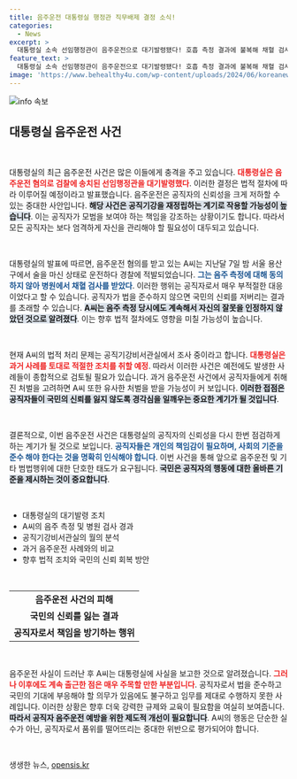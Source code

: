 ```yaml
---
title: 음주운전 대통령실 행정관 직무배제 결정 소식!
categories:
  - News
excerpt: >
  대통령실 소속 선임행정관이 음주운전으로 대기발령됐다! 호흡 측정 결과에 불복해 채혈 검사를 진행한 A씨, 법적 조치가 예고된 가운데 그 배후는? 클릭하여 사건의 전말을 파헤쳐보세요!
feature_text: >
  대통령실 소속 선임행정관이 음주운전으로 대기발령됐다! 호흡 측정 결과에 불복해 채혈 검사를 진행한 A씨, 법적 조치가 예고된 가운데 그 배후는? 클릭하여 사건의 전말을 파헤쳐보세요!
image: 'https://www.behealthy4u.com/wp-content/uploads/2024/06/koreanews.jpg'
---
```


<p><img src="https://www.behealthy4u.com/wp-content/uploads/2024/06/koreanews.jpg" alt="info 속보" /></p>

<h2 data-ke-size="size26">대통령실 음주운전 사건</h2>

<p data-ke-size="size16">&nbsp;</p>

<p>대통령실의 최근 음주운전 사건은 많은 이들에게 충격을 주고 있습니다. <b><span style="color: #ee2323;">대통령실은 음주운전 혐의로 검찰에 송치된 선임행정관을 대기발령했다</span></b>. 이러한 결정은 법적 절차에 따라 이루어질 예정이라고 발표했습니다. 음주운전은 공직자의 신뢰성을 크게 저하할 수 있는 중대한 사안입니다. <b><span style="background-color: #21538527;">해당 사건은 공직기강을 재정립하는 계기로 작용할 가능성이 높습니다</span></b>. 이는 공직자가 모범을 보여야 하는 책임을 강조하는 상황이기도 합니다. 따라서 모든 공직자는 보다 엄격하게 자신을 관리해야 할 필요성이 대두되고 있습니다. </p>

<p data-ke-size="size16">&nbsp;</p>

<p>대통령실의 발표에 따르면, 음주운전 혐의를 받고 있는 A씨는 지난달 7일 밤 서울 용산구에서 술을 마신 상태로 운전하다 경찰에 적발되었습니다. <b><span style="color: #1a5490;">그는 음주 측정에 대해 동의하지 않아 병원에서 채혈 검사를 받았다</span></b>. 이러한 행위는 공직자로서 매우 부적절한 대응이었다고 할 수 있습니다. 공직자가 법을 준수하지 않으면 국민의 신뢰를 저버리는 결과를 초래할 수 있습니다. <b><span style="background-color: #21538527;">A씨는 음주 측정 당시에도 계속해서 자신의 잘못을 인정하지 않았던 것으로 알려졌다</span></b>. 이는 향후 법적 절차에도 영향을 미칠 가능성이 높습니다.</p>

<p data-ke-size="size16">&nbsp;</p>

<p>현재 A씨의 법적 처리 문제는 공직기강비서관실에서 조사 중이라고 합니다. <b><span style="color: #ee2323;">대통령실은 과거 사례를 토대로 적절한 조치를 취할 예정</span></b>. 따라서 이러한 사건은 예전에도 발생한 사례들이 종합적으로 검토될 필요가 있습니다. 과거 음주운전 사건에서 공직자들에게 취해진 처벌을 고려하면 A씨 또한 유사한 처벌을 받을 가능성이 커 보입니다. <b><span style="background-color: #21538527;">이러한 접점은 공직자들이 국민의 신뢰를 잃지 않도록 경각심을 일깨우는 중요한 계기가 될 것입니다</span></b>.</p>

<p data-ke-size="size16">&nbsp;</p>

<p>결론적으로, 이번 음주운전 사건은 대통령실의 공직자의 신뢰성을 다시 한번 점검하게 하는 계기가 될 것으로 보입니다. <b><span style="color: #1a5490;">공직자들은 개인의 책임감이 필요하며, 사회의 기준을 준수 해야 한다는 것을 명확히 인식해야 합니다</span></b>. 이번 사건을 통해 앞으로 음주운전 및 기타 범법행위에 대한 단호한 태도가 요구됩니다. <b><span style="background-color: #21538527;">국민은 공직자의 행동에 대한 올바른 기준을 제시하는 것이 중요합니다</span></b>. </p>

<p data-ke-size="size16">&nbsp;</p>

<ul>
  <li>대통령실의 대기발령 조치</li>
  <li>A씨의 음주 측정 및 병원 검사 경과</li>
  <li>공직기강비서관실의 월의 분석</li>
  <li>과거 음주운전 사례와의 비교</li>
  <li>향후 법적 조치와 국민의 신뢰 회복 방안</li>
</ul>

<p data-ke-size="size16">&nbsp;</p>

<table>
  <tr>
    <td style="text-align: center; height: 17px;"><b>음주운전 사건의 피해</b></td>
  </tr>
  <tr>
    <td style="text-align: center; height: 17px;"><b>국민의 신뢰를 잃는 결과</b></td>
  </tr>
  <tr>
    <td style="text-align: center; height: 17px;"><b>공직자로서 책임을 방기하는 행위</b></td>
  </tr>
</table>

<p data-ke-size="size16">&nbsp;</p>

<p>음주운전 사실이 드러난 후 A씨는 대통령실에 사실을 보고한 것으로 알려졌습니다. <b><span style="color: #ee2323;">그러나 이후에도 계속 출근한 점은 매우 주목할 만한 부분입니다</span></b>. 공직자로서 법을 준수하고 국민의 기대에 부응해야 할 의무가 있음에도 불구하고 임무를 제대로 수행하지 못한 사례입니다. 이러한 상황은 향후 더욱 강력한 규제와 교육이 필요함을 여실히 보여줍니다. <b><span style="background-color: #21538527;">따라서 공직자 음주운전 예방을 위한 제도적 개선이 필요합니다</span></b>. A씨의 행동은 단순한 실수가 아닌, 공직자로서 품위를 떨어뜨리는 중대한 위반으로 평가되어야 합니다.</p>

<p data-ke-size="size16">&nbsp;</p>
생생한 뉴스, <a href="https://opensis.kr" rel="dofollow">opensis.kr</a>


